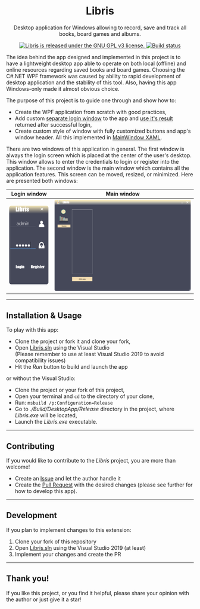 <h1 align="center"> Libris </h1>
<p align="center">
    Desktop application for Windows allowing to record, save and track all books, board games and albums.
</p>
<p align="center">
    <a href="https://github.com/BartoszKlonowski/Libris/blob/main/LICENSE">
        <img src="https://img.shields.io/github/license/BartoszKlonowski/Libris?style=plastic" alt="Libris is released under the GNU GPL v3 license." />
    </a>
    <a href="https://github.com/BartoszKlonowski/Libris/actions/workflows/Libris-CI.yml">
        <img src="https://img.shields.io/github/workflow/status/BartoszKlonowski/Libris/Libris-CI?label=Build&style=plastic" alt="Build status" />
    </a>
</p>

The idea behind the app designed and implemented in this project is to have a lightweight desktop app able to operate on both local (offline) and online resources regarding saved books and board games.
Choosing the C#.NET WPF framework was caused by ability to rapid development of desktop application and the stability of this tool. Also, having this app Windows-only made it almost obvious choice.

The purpose of this project is to guide one through and show how to:

* Create the WPF application from scratch with good practices,
* Add custom [separate login window](./DesktopApp/View/Screens/LoginWindow.xaml) to the app and [use it's result](./DesktopApp/View/Resources/Utilities/WindowDialogCloser.cs) returned after successful login,
* Create custom style of window with fully customized buttons and app's window header. All this implemented in [MainWindow XAML](./DesktopApp/View/MainWindow.xaml).

There are two windows of this application in general. The first window is always the login screen which is placed at the center of the user's desktop. This window allows to enter the credentials to login or register into the application.
The second window is the main window which contains all the application features. This screen can be moved, resized, or minimized.
Here are presented both windows:

| Login window | Main window |
| :-: | :-: |
| ![](.github/Resources/LoginWindow_Presentation.PNG) | ![](.github/Resources/MainWindow_Presentation.PNG) |

---
  
## Installation & Usage ##

To play with this app:

* Clone the project or fork it and clone your fork,
* Open [Libris.sln](./Libris.sln) using the Visual Studio
<br/>(Please remember to use at least Visual Studio 2019 to avoid compatibility issues)
* Hit the *Run* button to build and launch the app

or without the Visual Studio:

* Clone the project or your fork of this project,
* Open your terminal and `cd` to the directory of your clone,
* Run: `msbuild /p:Configuration=Release`
* Go to *./Build/DesktopApp/Release* directory in the project, where *Libris.exe* will be located,
* Launch the *Libris.exe* executable.

---


## Contributing ##

If you would like to contribute to the *Libris* project, you are more than welcome!

* Create an [Issue](https://github.com/BartoszKlonowski/libris/issues/new) and let the author handle it
* Create the [Pull Request](https://github.com/BartoszKlonowski/libris/compare) with the desired changes (please see further for how to develop this app).

---

## Development ##

If you plan to implement changes to this extension:

1. Clone your fork of this repository
2. Open [Libris.sln](./Libris.sln) using the Visual Studio 2019 (at least)
3. Implement your changes and create the PR

---

## Thank you! ##

If you like this project, or you find it helpful, please share your opinion with the author or just give it a star!
